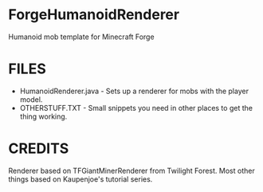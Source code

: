 # ForgeHumanoidRenderer
Humanoid mob template for Minecraft Forge

# FILES

- HumanoidRenderer.java - Sets up a renderer for mobs with the player model.
- OTHERSTUFF.TXT - Small snippets you need in other places to get the thing working.

# CREDITS

Renderer based on TFGiantMinerRenderer from Twilight Forest. Most other things based on Kaupenjoe's tutorial series.
